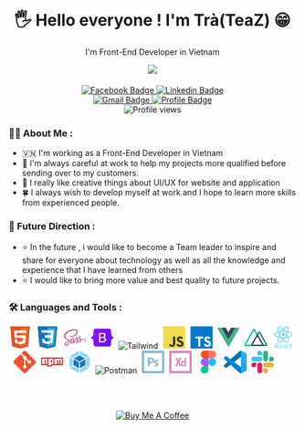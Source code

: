 <div id="header" align="center">
  <h1 align="center">🖐 Hello everyone ! I'm Trà(TeaZ) 😁</h1>
  <p align="center">
    &nbsp;I'm Front-End Developer in Vietnam&nbsp;
  </p>
  <img src="https://media.giphy.com/media/Y4ak9Ki2GZCbJxAnJD/giphy.gif" width="300"/>
</div>
&nbsp;
<div id="badges" align="center">
  <a href="https://www.facebook.com/traphan.1998/">
    <img src="https://img.shields.io/badge/Facebook-4267B2?style=for-the-badge&logo=facebook&logoColor=white" alt="Facebook Badge"/>
  </a>
  <a href="https://www.linkedin.com/in/c%C3%B4ng-tr%C3%A0-672b73256/">
    <img src="https://img.shields.io/badge/Linkedin-0A66C2?style=for-the-badge&logo=linkedin&logoColor=white" alt="Linkedin Badge"/>
  </a>
</div>

<div id="badges" align="center">
  <a href="mailto:phantra874@gmail.com">
    <img src="https://img.shields.io/badge/Gmail-EA4335?style=for-the-badge&logo=gmail&logoColor=white" alt="Gmail Badge"/>
  </a>
  <a href="https://github.com/phantra263">
    <img src="https://img.shields.io/badge/Profile-02b875?style=for-the-badge&logo=personio&logoColor=white" alt="Profile Badge"/>
  </a>
</div>

<div id="badges" align="center">
   <img src="https://komarev.com/ghpvc/?username=hieutranminh&style=for-the-badge&color=ffbc00" alt="Profile views"/>
</div>

### 👨‍💻 About Me :
- 🇻🇳 I'm working as a Front-End Developer in Vietnam
- 💯 I'm always careful at work to help my projects more qualified before sending over to my customers.
- 🧠 I really like creative things about UI/UX for website and application
- 🍀 I always wish to develop myself at work and I hope to learn more skills from experienced people.
### 🐾 Future Direction :
- ⭐ In the future , i would like to become a Team leader to inspire and share for everyone about technology as well as all the knowledge and experience that I have learned from others
- ⭐ I would like to bring more value and best quality to future projects.
### 🛠️ Languages and Tools :
<div>
    <img src="https://github.com/devicons/devicon/blob/master/icons/html5/html5-original.svg" alt="HTML" width="40" height="40"/>&nbsp;
    <img src="https://github.com/devicons/devicon/blob/master/icons/css3/css3-original.svg" alt="CSS" width="40" height="40"/>&nbsp;
    <img src="https://github.com/devicons/devicon/blob/master/icons/sass/sass-original.svg" alt="Sass" width="40" height="40"/>&nbsp;
    <img src="https://github.com/devicons/devicon/blob/master/icons/bootstrap/bootstrap-original.svg" alt="Bootstrap" width="40" height="40"/>&nbsp;
    <img src="https://www.vectorlogo.zone/logos/tailwindcss/tailwindcss-icon.svg" alt="Tailwind" width="40" height="40"/>&nbsp;
    <img src="https://github.com/devicons/devicon/blob/master/icons/javascript/javascript-original.svg" alt="JavaScript" width="40" height="40"/>&nbsp;
    <img src="https://github.com/devicons/devicon/blob/master/icons/typescript/typescript-original.svg" alt="Typescript" width="40" height="40"/>&nbsp;
    <img src="https://github.com/devicons/devicon/blob/master/icons/vuejs/vuejs-original.svg" alt="Vue" width="40" height="40"/>&nbsp;
    <img src="https://github.com/devicons/devicon/blob/master/icons/nuxtjs/nuxtjs-original.svg" alt="NuxtJS" width="40" height="40"/>&nbsp;
    <img src="https://github.com/devicons/devicon/blob/master/icons/react/react-original-wordmark.svg" alt="React" width="40" height="40"/>&nbsp;
    <img src="https://github.com/devicons/devicon/blob/master/icons/git/git-original.svg" alt="Git" width="40" height="40"/>&nbsp;
    <img src="https://github.com/devicons/devicon/blob/master/icons/npm/npm-original-wordmark.svg" alt="NPM" width="40" height="40"/>&nbsp;
    <img src="https://github.com/devicons/devicon/blob/master/icons/webpack/webpack-original.svg" alt="NPM" width="40" height="40"/>&nbsp;
    <img src="https://www.vectorlogo.zone/logos/getpostman/getpostman-icon.svg" alt="Postman" width="40" height="40"/>&nbsp;
    <img src="https://github.com/devicons/devicon/blob/master/icons/photoshop/photoshop-line.svg" alt="Photoshop" width="40" height="40"/>&nbsp;
    <img src="https://github.com/devicons/devicon/blob/master/icons/xd/xd-line.svg" alt="Adobe Illustrator" width="40" height="40"/>&nbsp;
    <img src="https://github.com/devicons/devicon/blob/master/icons/figma/figma-original.svg" alt="Figma" width="40" height="40"/>&nbsp;
    <img src="https://github.com/devicons/devicon/blob/master/icons/vscode/vscode-original.svg" alt="VSCode" width="40" height="40"/>&nbsp;
    <img src="https://github.com/devicons/devicon/blob/master/icons/slack/slack-original.svg" alt="Slack" width="40" height="40"/>&nbsp;
</div>
&nbsp;

&nbsp;
<div align="center">
  <a href="https://www.buymeacoffee.com/phantra874e" target="_blank">
    <img src="https://www.buymeacoffee.com/assets/img/guidelines/download-assets-sm-2.svg" alt="Buy Me A Coffee"/>
  </a>
</div>
